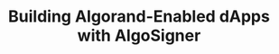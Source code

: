 ---
title: "Building Algorand-Enabled dApps with AlgoSigner"
description: "This video introduces to AlgoSigner, an important non-custodial wallet extension and demos on how it is used, how you can use it and will also show examples of dApps and NFTs. For Developers interested in Algorand technologies. From this video, you will be able to learn about what AlgoSigner is and how you can use it."
type: "course"
category: "EnCode Club,Algorand Integrations,dApps"
difficulty: "Intermediate"
summary: "Introduction and tutorial to AlgoSigner, an extension that you can use"
file_path: "https://www.youtube.com/watch?v=apJig9p5WEo&list=PLfEHHr3qexv8ZXjoBOaCrX95w1OshjnMt&index=6"
image: "https://assets-global.website-files.com/5e39e095596498a8b9624af1/5ffca6e3e0d8ad9231cc2af6_Portfolio-course---final.png"
link: "https://medium.com/encode-club/algorand-educate-building-algorand-enabled-dapps-with-algosigner-video-documentation-cd08f6cf4985"
status: "open"
---